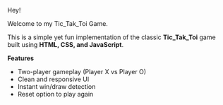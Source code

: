 Hey!

Welcome to my Tic_Tak_Toi Game.

This is a simple yet fun implementation of the classic **Tic_Tak_Toi** game built using **HTML, CSS, and JavaScript**.  

**Features**
-  Two-player gameplay (Player X vs Player O)  
-  Clean and responsive UI  
-  Instant win/draw detection  
-  Reset option to play again  

